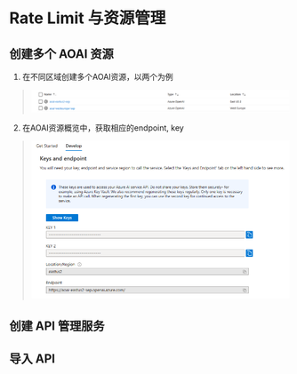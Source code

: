 # Rate Limit 与资源管理

## 创建多个 AOAI 资源
1. 在不同区域创建多个AOAI资源，以两个为例
  > ![AOAI resource](./img/AOAI%20resource.png)
2. 在AOAI资源概览中，获取相应的endpoint, key
  > ![key & endpoint](./img/key%20endpoint.png)

## 创建 API 管理服务

## 导入 API
